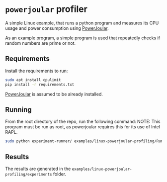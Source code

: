 
# `powerjoular` profiler

A simple Linux example, that runs a python program and measures its CPU usage and power consumption using [PowerJoular](https://gitlab.com/joular/powerjoular).

As an example program, a simple program is used that repeatedly checks if random numbers are prime or not.

## Requirements

Install the requirements to run:

```bash
sudo apt install cpulimit
pip install -r requirements.txt
```

[PowerJoular](https://gitlab.com/joular/powerjoular) is assumed to be already installed.


## Running

From the root directory of the repo, run the following command:
NOTE: This program must be run as root, as powerjoular requires this for its use of Intel RAPL.

```bash
sudo python experiment-runner/ examples/linux-powerjoular-profiling/RunnerConfig.py
```

## Results

The results are generated in the `examples/linux-powerjoular-profiling/experiments` folder.

